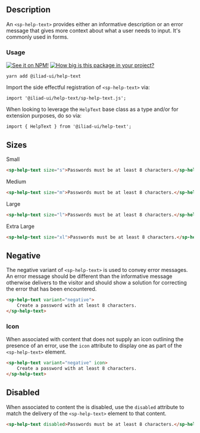 ## Description

An `<sp-help-text>` provides either an informative description or an error message that gives more context about what a user needs to input. It's commonly used in forms.

### Usage

[![See it on NPM!](https://img.shields.io/npm/v/@iliad-ui/help-text?style=for-the-badge)](https://www.npmjs.com/package/@iliad-ui/help-text)
[![How big is this package in your project?](https://img.shields.io/bundlephobia/minzip/@iliad-ui/help-text?style=for-the-badge)](https://bundlephobia.com/result?p=@iliad-ui/help-text)

```
yarn add @iliad-ui/help-text
```

Import the side effectful registration of `<sp-help-text>` via:

```
import '@iliad-ui/help-text/sp-help-text.js';
```

When looking to leverage the `HelpText` base class as a type and/or for extension purposes, do so via:

```
import { HelpText } from '@iliad-ui/help-text';
```

## Sizes

<sp-tabs selected="m" auto label="Size Attribute Options">
<sp-tab value="s">Small</sp-tab>
<sp-tab-panel value="s">

```html
<sp-help-text size="s">Passwords must be at least 8 characters.</sp-help-text>
```

</sp-tab-panel>
<sp-tab value="m">Medium</sp-tab>
<sp-tab-panel value="m">

```html
<sp-help-text size="m">Passwords must be at least 8 characters.</sp-help-text>
```

</sp-tab-panel>
<sp-tab value="l">Large</sp-tab>
<sp-tab-panel value="l">

```html
<sp-help-text size="l">Passwords must be at least 8 characters.</sp-help-text>
```

</sp-tab-panel>
<sp-tab value="xl">Extra Large</sp-tab>
<sp-tab-panel value="xl">

```html
<sp-help-text size="xl">Passwords must be at least 8 characters.</sp-help-text>
```

</sp-tab-panel>
</sp-tabs>

## Negative

The negative variant of `<sp-help-text>` is used to convey error messages. An error message should be different than the informative message otherwise delivers to the visitor and should show a solution for correcting the error that has been encountered.

```html
<sp-help-text variant="negative">
    Create a password with at least 8 characters.
</sp-help-text>
```

### Icon

When associated with content that does not supply an icon outlining the presence of an error, use the `icon` attribute to display one as part of the `<sp-help-text>` element.

```html
<sp-help-text variant="negative" icon>
    Create a password with at least 8 characters.
</sp-help-text>
```

## Disabled

When associated to content the is disabled, use the `disabled` attribute to match the delivery of the `<sp-help-text>` element to that content.

```html
<sp-help-text disabled>Passwords must be at least 8 characters.</sp-help-text>
```
